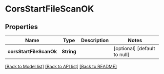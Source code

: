 # CorsStartFileScanOK

## Properties

| Name                    | Type       | Description | Notes                        |
| ----------------------- | ---------- | ----------- | ---------------------------- |
| **corsStartFileScanOk** | **String** |             | [optional] [default to null] |

[[Back to Model list]](../README.md#documentation-for-models) [[Back to API list]](../README.md#documentation-for-api-endpoints) [[Back to README]](../README.md)
